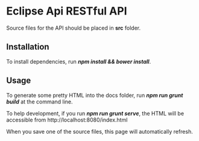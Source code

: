 # Eclipse Api RESTful API
Source files for the API should be placed in __src__ folder.

## Installation
To install dependencies, run ___npm install && bower install___.

## Usage
To generate some pretty HTML into the docs folder, run ___npm run grunt build___ at the command line.

To help development, if you run ___npm run grunt serve___, the HTML will be accessible from http://localhost:8080/index.html 

When you save one of the source files, this page will automatically refresh.